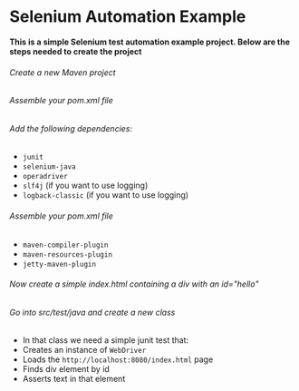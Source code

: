 Selenium Automation Example
===========================

__This is a simple Selenium test automation example project. Below are the steps needed to create the project__

###### Create a new Maven project
###### Assemble your pom.xml file
###### Add the following dependencies:
 * ```junit```
 * ```selenium-java```
 * ```operadriver```
 * ```slf4j``` (if you want to use logging)
 * ```logback-classic``` (if you want to use logging)

###### Assemble your pom.xml file
 * ```maven-compiler-plugin```
 * ```maven-resources-plugin```
 * ```jetty-maven-plugin```

###### Now create a simple index.html containing a div with an id="hello"
###### Go into src/test/java and create a new class
 * In that class we need a simple junit test that:
  * Creates an instance of `WebDriver`
  * Loads the `http://localhost:8080/index.html` page
  * Finds div element by id
  * Asserts text in that element   

